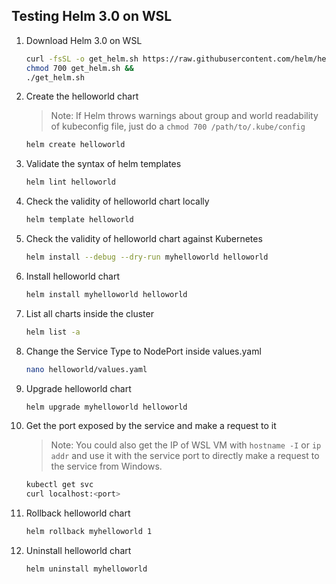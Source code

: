 ## Testing Helm 3.0 on WSL

1. Download Helm 3.0 on WSL

   ```sh
   curl -fsSL -o get_helm.sh https://raw.githubusercontent.com/helm/helm/main/scripts/get-helm-3 &&
   chmod 700 get_helm.sh &&
   ./get_helm.sh
   ```

2. Create the helloworld chart

   > Note:
   > If Helm throws warnings about group and world readability of kubeconfig file, just do a `chmod 700 /path/to/.kube/config`

   ```sh
   helm create helloworld
   ```

3. Validate the syntax of helm templates

   ```sh
   helm lint helloworld
   ```

4. Check the validity of helloworld chart locally

   ```sh
   helm template helloworld
   ```

5. Check the validity of helloworld chart against Kubernetes

   ```sh
   helm install --debug --dry-run myhelloworld helloworld
   ```

6. Install helloworld chart

   ```sh
   helm install myhelloworld helloworld
   ```

7. List all charts inside the cluster

   ```sh
   helm list -a
   ```

8. Change the Service Type to NodePort inside values.yaml

   ```sh
   nano helloworld/values.yaml
   ```

9. Upgrade helloworld chart

   ```sh
   helm upgrade myhelloworld helloworld
   ```

10. Get the port exposed by the service and make a request to it

    > Note:
    > You could also get the IP of WSL VM with `hostname -I` or `ip addr` and use it with the service port to directly make a request to the service from Windows.

    ```sh
    kubectl get svc
    curl localhost:<port>
    ```

11. Rollback helloworld chart

    ```sh
    helm rollback myhelloworld 1
    ```

12. Uninstall helloworld chart

    ```sh
    helm uninstall myhelloworld
    ```
